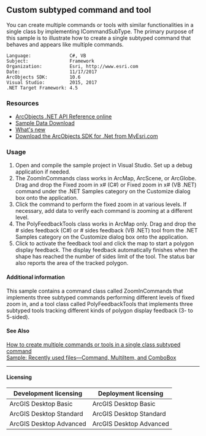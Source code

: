## Custom subtyped command and tool

  <div xmlns="http://www.w3.org/1999/xhtml" xmlns:my="http://schemas.microsoft.com/office/infopath/2003/myXSD/2006-02-10T23:25:53">You can create multiple commands or tools with similar functionalities in a single class by implementing ICommandSubType. The primary purpose of this sample is to illustrate how to create a single subtyped command that behaves and appears like multiple commands.</div>  


<!-- TODO: Fill this section below with metadata about this sample-->
```
Language:              C#, VB
Subject:               Framework
Organization:          Esri, http://www.esri.com
Date:                  11/17/2017
ArcObjects SDK:        10.6
Visual Studio:         2015, 2017
.NET Target Framework: 4.5
```

### Resources

* [ArcObjects .NET API Reference online](http://desktop.arcgis.com/en/arcobjects/latest/net/webframe.htm)  
* [Sample Data Download](../../releases)  
* [What's new](http://desktop.arcgis.com/en/arcobjects/latest/net/webframe.htm#05247c04-bfd9-4e36-ae09-bc6e833c3b14.htm)  
* [Download the ArcObjects SDK for .Net from MyEsri.com](https://my.esri.com/)  

### Usage
1. Open and compile the sample project in Visual Studio. Set up a debug application if needed.  
1. The ZoomInCommands class works in ArcMap, ArcScene, or ArcGlobe. Drag and drop the Fixed zoom in x# (C#) or Fixed zoom in x# (VB .NET) command under the .NET Samples category on the Customize dialog box onto the application.  
1. Click the command to perform the fixed zoom in at various levels. If necessary, add data to verify each command is zooming at a different level.  
1. The PolyFeedbackTools class works in ArcMap only. Drag and drop the # sides feedback (C#) or # sides feedback (VB .NET) tool from the .NET Samples category on the Customize dialog box onto the application.  
1. Click to activate the feedback tool and click the map to start a polygon display feedback. The display feedback automatically finishes when the shape has reached the number of sides limit of the tool. The status bar also reports the area of the tracked polygon.  





#### Additional information  
<div xmlns="http://www.w3.org/1999/xhtml" xmlns:my="http://schemas.microsoft.com/office/infopath/2003/myXSD/2006-02-10T23:25:53">This sample contains a command class called ZoomInCommands that implements three subtyped commands performing different levels of fixed zoom in, and a tool class called PolyFeedbackTools that implements three subtyped tools tracking different kinds of polygon display feedback (3- to 5-sided). </div>  


#### See Also  
[How to create multiple commands or tools in a single class subtyped command](http://desktop.arcgis.com/search/?q=How%20to%20create%20multiple%20commands%20or%20tools%20in%20a%20single%20class%20subtyped%20command&p=0&language=en&product=arcobjects-sdk-dotnet&version=&n=15&collection=help)  
[Sample: Recently used files—Command, MultiItem, and ComboBox](../../../Net/Framework/RecentFilesCommands)  


---------------------------------

#### Licensing  
| Development licensing | Deployment licensing | 
| ------------- | ------------- | 
| ArcGIS Desktop Basic | ArcGIS Desktop Basic |  
| ArcGIS Desktop Standard | ArcGIS Desktop Standard |  
| ArcGIS Desktop Advanced | ArcGIS Desktop Advanced |  



